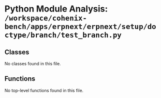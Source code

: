 # Python Module Analysis: `/workspace/cohenix-bench/apps/erpnext/erpnext/setup/doctype/branch/test_branch.py`

## Classes

No classes found in this file.


## Functions

No top-level functions found in this file.
